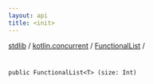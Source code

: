 ```yaml
---
layout: api
title: <init>
---
```

[stdlib](../../index.md) / [kotlin.concurrent](../index.md) / [FunctionalList](index.md) / [<init>](_init_.md)

# <init>

```
public FunctionalList<T> (size: Int)
```
